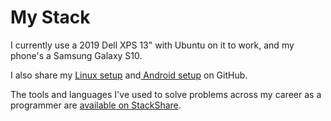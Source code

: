 # My Stack

I currently use a 2019 Dell XPS 13" with Ubuntu on it to work, and my phone's a Samsung Galaxy S10. 

I also share my [Linux setup](https://github.com/obahareth/my-linux) and[ Android setup](https://github.com/obahareth/my-android) on GitHub.

The tools and languages I've used to solve problems across my career as a programmer are [available on StackShare](https://stackshare.io/obahareth/obahareth).

